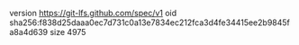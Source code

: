 version https://git-lfs.github.com/spec/v1
oid sha256:f838d25daaa0ec7d731c0a13e7834ec212fca3d4fe34415ee2b9845fa8a4d639
size 4975
